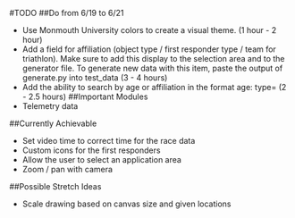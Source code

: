 #TODO
##Do from 6/19 to 6/21
- Use Monmouth University colors to create a visual theme. (1 hour - 2 hour)
- Add a field for affiliation (object type / first responder type / team for triathlon). Make sure to add this display to the selection area and to the generator file. To generate new data with this item, paste the output of generate.py into test_data (3 - 4 hours)
- Add the ability to search by age or affiliation in the format age:<number> type=<type> (2 - 2.5 hours)
##Important Modules
- Telemetry data

##Currently Achievable
- Set video time to correct time for the race data
- Custom icons for the first responders
- Allow the user to select an application area
- Zoom / pan with camera

##Possible Stretch Ideas
- Scale drawing based on canvas size and given locations
